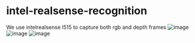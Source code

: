 # intel-realsense-recognition
We use intelrealsense l515 to capture both rgb and depth frames
![image](https://user-images.githubusercontent.com/80392504/135630176-c5d7707f-fdc4-4829-9fa4-b7387a1c7f56.png)
![image](https://user-images.githubusercontent.com/80392504/135630229-6f171837-4905-41a4-a352-049fe5fa7216.png)
![image](https://user-images.githubusercontent.com/80392504/135630384-850154b3-b59a-4804-94ae-de832e4adb89.png)



